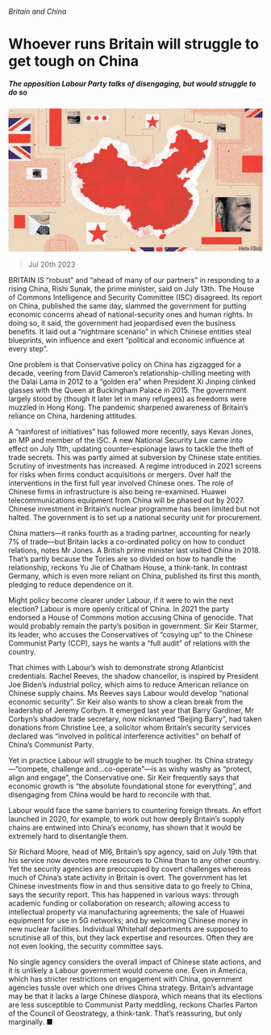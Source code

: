 ###### Britain and China

# Whoever runs Britain will struggle to get tough on China 

##### The opposition Labour Party talks of disengaging, but would struggle to do so 

![image](images/20230722_BRD001.jpg) 

> Jul 20th 2023 

BRITAIN IS “robust” and “ahead of many of our partners” in responding to a rising China, Rishi Sunak, the prime minister, said on July 13th. The House of Commons Intelligence and Security Committee (ISC) disagreed. Its report on China, published the same day, slammed the government for putting economic concerns ahead of national-security ones and human rights. In doing so, it said, the government had jeopardised even the business benefits. It laid out a “nightmare scenario” in which Chinese entities steal blueprints, win influence and exert “political and economic influence at every step”. 

One problem is that Conservative policy on China has zigzagged for a decade, veering from David Cameron’s relationship-chilling meeting with the Dalai Lama in 2012 to a “golden era” when President Xi Jinping clinked glasses with the Queen at Buckingham Palace in 2015. The government largely stood by (though it later let in many refugees) as freedoms were muzzled in Hong Kong. The pandemic sharpened awareness of Britain’s reliance on China, hardening attitudes.

A “rainforest of initiatives” has followed more recently, says Kevan Jones, an MP and member of the ISC. A new National Security Law came into effect on July 11th, updating counter-espionage laws to tackle the theft of trade secrets. This was partly aimed at subversion by Chinese state entities. Scrutiny of investments has increased. A regime introduced in 2021 screens for risks when firms conduct acquisitions or mergers. Over half the interventions in the first full year involved Chinese ones. The role of Chinese firms in infrastructure is also being re-examined. Huawei telecommunications equipment from China will be phased out by 2027. Chinese investment in Britain’s nuclear programme has been limited but not halted. The government is to set up a national security unit for procurement.

China matters—it ranks fourth as a trading partner, accounting for nearly 7% of trade—but Britain lacks a co-ordinated policy on how to conduct relations, notes Mr Jones. A British prime minister last visited China in 2018. That’s partly because the Tories are so divided on how to handle the relationship, reckons Yu Jie of Chatham House, a think-tank. In contrast Germany, which is even more reliant on China, published its first  this month, pledging to reduce dependence on it. 

Might policy become clearer under Labour, if it were to win the next election? Labour is more openly critical of China. In 2021 the party endorsed a House of Commons motion accusing China of genocide. That would probably remain the party’s position in government. Sir Keir Starmer, its leader, who accuses the Conservatives of “cosying up” to the Chinese Communist Party (CCP), says he wants a “full audit” of relations with the country. 

That chimes with Labour’s wish to demonstrate strong Atlanticist credentials. Rachel Reeves, the shadow chancellor, is inspired by President Joe Biden’s industrial policy, which aims to reduce American reliance on Chinese supply chains. Ms Reeves says Labour would develop “national economic security”. Sir Keir also wants to show a clean break from the leadership of Jeremy Corbyn. It emerged last year that Barry Gardiner, Mr Corbyn’s shadow trade secretary, now nicknamed “Beijing Barry”, had taken donations from Christine Lee, a solicitor whom Britain’s security services declared was “involved in political interference activities” on behalf of China’s Communist Party. 

Yet in practice Labour will struggle to be much tougher. Its China strategy—”compete, challenge and...co-operate”—is as wishy washy as “protect, align and engage”, the Conservative one. Sir Keir frequently says that economic growth is “the absolute foundational stone for everything”, and disengaging from China would be hard to reconcile with that. 

Labour would face the same barriers to countering foreign threats. An effort launched in 2020, for example, to work out how deeply Britain’s supply chains are entwined into China’s economy, has shown that it would be extremely hard to disentangle them. 

Sir Richard Moore, head of MI6, Britain’s spy agency, said on July 19th that his service now devotes more resources to China than to any other country. Yet the security agencies are preoccupied by covert challenges whereas much of China’s state activity in Britain is overt. The government has let Chinese investments flow in and thus sensitive data to go freely to China, says the security report. This has happened in various ways: through academic funding or collaboration on research; allowing access to intellectual property via manufacturing agreements; the sale of Huawei equipment for use in 5G networks; and by welcoming Chinese money in new nuclear facilities. Individual Whitehall departments are supposed to scrutinise all of this, but they lack expertise and resources. Often they are not even looking, the security committee says.

No single agency considers the overall impact of Chinese state actions, and it is unlikely a Labour government would convene one. Even in America, which has stricter restrictions on engagement with China, government agencies tussle over which one drives China strategy. Britain’s advantage may be that it lacks a large Chinese diaspora, which means that its elections are less susceptible to Communist Party meddling, reckons Charles Parton of the Council of Geostrategy, a think-tank. That’s reassuring, but only marginally. ■


